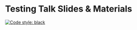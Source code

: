 # Testing Talk Slides & Materials



[![Code style: black](https://img.shields.io/badge/code%20style-black-000000.svg)](https://github.com/psf/black)
